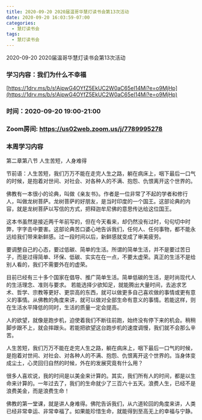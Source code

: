 ```yaml
---
title: 2020-09-20 2020届温哥华慧灯读书会第13次活动
date: 2020-09-20 16:03:59-07:00
categories:
  - 慧灯读书会
tags:
  - 慧灯读书会
---
```

2020-09-20 2020届温哥华慧灯读书会第13次活动

### 学习内容：我们为什么不幸福

[https://1drv.ms/b/s!AipwG4OYfZ5EkUC2W0aC65eI14Mi?e=o9MjHp](https://1drv.ms/b/s!AipwG4OYfZ5EkUC2W0aC65eI14Mi?e=o9MjHp)

### 时间：2020-09-20 19:00-21:00

### Zoom房间: <https://us02web.zoom.us/j/7789995278>

### 本周学习内容

第二章第八节 人生苦短，人身难得


节前语：人生苦短，我们万万不能在走完人生之路，躺在病床上，咽下最后一口气的时候，是抱着对世间、对社会、对各种人的不满、抱怨、仇恨离开这个世界的。


佛教有一本很小的论典，叫做《亲友书》。作者是一位非常了不起的学者和修行人，叫做龙树菩萨。龙树菩萨的好朋友，是当时印度的一个国王。这部论典的内容，就是龙树菩萨以写信的方式，把释迦牟尼佛的意思传达给这位国王。


这本书虽然是接近两千年前写的，但在今天看来，却仍然没有过时，句句切中时弊，字字击中要害。这部论典苦口婆心地告诉我们，任何人、任何事物，都不能永远给我们带来新鲜感。过一段时间以后，新鲜感就变成了审美疲劳。


要调整自己的心态，要过低碳、简单的生活。所谓的简单生活，并不是要过苦日子，而是过得简单、环保、低碳、实实在在一点，不要太虚荣。真正的生活不是给别人看的，我们不需要外在的虚荣。


目前已经有三十多个国家在倡导、推广简单生活。简单低碳的生活，是时尚现代人的生活理念、准则与要求。
若能选择少欲知足，就能腾出大量时间，去追求艺术、哲学、宗教等更好、更崇高的东西，就可以做更多自己喜欢做的事情或更有意义的事情。从佛教的角度来讲，就可以做对全部生命有意义的事情。若能这样，则在生活水平降低的同时，生活的质量一定会提高。


人的欲望，就像是跑步机，迫使着我们不断往前跑，始终没有停下来的机会。稍稍脚步跟不上，就会摔跟头。若能把欲望这台跑步机的速度调慢，我们就不会那么辛苦。


人生苦短，我们万万不能在走完人生之路，躺在病床上，咽下最后一口气的时候，是抱着对世间、对社会、对各种人的不满、抱怨、仇恨离开这个世界的。当身体变成尘土，心灵回归自然的时候，外在的发展究竟有什么用？


很多人喜欢说，我的时间是以美金来计算的。其实，我们所有人的时间，都是以生命来计算的。一年过去了，我们的生命就少了三百六十五天。浪费人生，已经不是浪费美金，而是浪费生命！


佛教的第一堂课，就是讲人身难得。佛陀告诉我们，从六道轮回的角度来讲，人类已经非常幸运、非常幸福了。如果能珍惜生命，就能得到至高无上的幸福与宁静。
